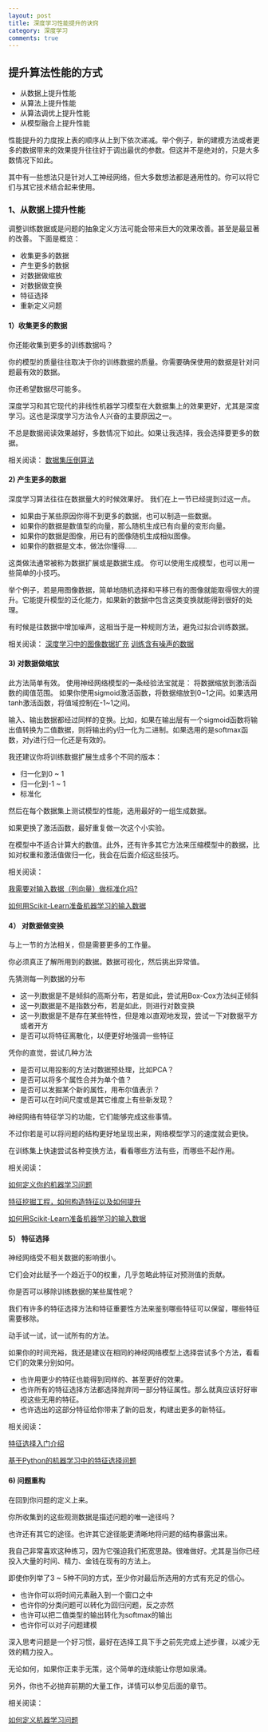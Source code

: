 ```yaml
---
layout: post
title: 深度学习性能提升的诀窍
category: 深度学习
comments: true
---
```



## 提升算法性能的方式

- 从数据上提升性能
- 从算法上提升性能
- 从算法调优上提升性能
- 从模型融合上提升性能

性能提升的力度按上表的顺序从上到下依次递减。举个例子，新的建模方法或者更多的数据带来的效果提升往往好于调出最优的参数。但这并不是绝对的，只是大多数情况下如此。 

其中有一些想法只是针对人工神经网络，但大多数想法都是通用性的。你可以将它们与其它技术结合起来使用。 

### 1、从数据上提升性能

调整训练数据或是问题的抽象定义方法可能会带来巨大的效果改善。甚至是最显著的改善。 下面是概览：
- 收集更多的数据
- 产生更多的数据
- 对数据做缩放
- 对数据做变换
- 特征选择
- 重新定义问题
#### 1）收集更多的数据

你还能收集到更多的训练数据吗？ 

你的模型的质量往往取决于你的训练数据的质量。你需要确保使用的数据是针对问题最有效的数据。 

你还希望数据尽可能多。 

深度学习和其它现代的非线性机器学习模型在大数据集上的效果更好，尤其是深度学习。这也是深度学习方法令人兴奋的主要原因之一。 

不总是数据阅读效果越好，多数情况下如此。如果让我选择，我会选择要更多的数据。

相关阅读：
[数据集压倒算法](https://www.edge.org/response-detail/26587)

#### 2) 产生更多的数据
深度学习算法往往在数据量大的时候效果好。 
我们在上一节已经提到过这一点。 
- 如果由于某些原因你得不到更多的数据，也可以制造一些数据。
- 如果你的数据是数值型的向量，那么随机生成已有向量的变形向量。
- 如果你的数据是图像，用已有的图像随机生成相似图像。
- 如果你的数据是文本，做法你懂得……

这类做法通常被称为数据扩展或是数据生成。 
你可以使用生成模型，也可以用一些简单的小技巧。 

举个例子，若是用图像数据，简单地随机选择和平移已有的图像就能取得很大的提升。它能提升模型的泛化能力，如果新的数据中包含这类变换就能得到很好的处理。 

有时候是往数据中增加噪声，这相当于是一种规则方法，避免过拟合训练数据。 

相关阅读：
[深度学习中的图像数据扩充](http://machinelearningmastery.com/image-augmentation-deep-learning-keras/)
[训练含有噪声的数据](ftp://ftp.sas.com/pub/neural/FAQ3.html#A_jitter)


#### 3) 对数据做缩放
此方法简单有效。 
使用神经网络模型的一条经验法宝就是： 
将数据缩放到激活函数的阈值范围。 
如果你使用sigmoid激活函数，将数据缩放到0~1之间。如果选用tanh激活函数，将值域控制在-1~1之间。 

输入、输出数据都经过同样的变换。比如，如果在输出层有一个sigmoid函数将输出值转换为二值数据，则将输出的y归一化为二进制。如果选用的是softmax函数，对y进行归一化还是有效的。 

我还建议你将训练数据扩展生成多个不同的版本：

- 归一化到0 ~ 1
- 归一化到-1 ~ 1
- 标准化

然后在每个数据集上测试模型的性能，选用最好的一组生成数据。 

如果更换了激活函数，最好重复做一次这个小实验。 

在模型中不适合计算大的数值。此外，还有许多其它方法来压缩模型中的数据，比如对权重和激活值做归一化，我会在后面介绍这些技巧。

 
相关阅读：

[我需要对输入数据（列向量）做标准化吗?](ftp://ftp.sas.com/pub/neural/FAQ2.html#A_std)

[如何用Scikit-Learn准备机器学习的输入数据](http://machinelearningmastery.com/prepare-data-machine-learning-python-scikit-learn/)


#### 4） 对数据做变换

与上一节的方法相关，但是需要更多的工作量。 

你必须真正了解所用到的数据。数据可视化，然后挑出异常值。 

先猜测每一列数据的分布

- 这一列数据是不是倾斜的高斯分布，若是如此，尝试用Box-Cox方法纠正倾斜
- 这一列数据是不是指数分布，若是如此，则进行对数变换
- 这一列数据是不是存在某些特性，但是难以直观地发现，尝试一下对数据平方或者开方
- 是否可以将特征离散化，以便更好地强调一些特征

凭你的直觉，尝试几种方法

- 是否可以用投影的方法对数据预处理，比如PCA？
- 是否可以将多个属性合并为单个值？
- 是否可以发掘某个新的属性，用布尔值表示？
- 是否可以在时间尺度或是其它维度上有些新发现？


神经网络有特征学习的功能，它们能够完成这些事情。 

不过你若是可以将问题的结构更好地呈现出来，网络模型学习的速度就会更快。 

在训练集上快速尝试各种变换方法，看看哪些方法有些，而哪些不起作用。 


相关阅读：

[如何定义你的机器学习问题](http://machinelearningmastery.com/how-to-define-your-machine-learning-problem/)

[特征挖掘工程，如何构造特征以及如何提升](http://machinelearningmastery.com/discover-feature-engineering-how-to-engineer-features-and-how-to-get-good-at-it/)

[如何用Scikit-Learn准备机器学习的输入数据](http://machinelearningmastery.com/prepare-data-machine-learning-python-scikit-learn/)


#### 5） 特征选择


神经网络受不相关数据的影响很小。 

它们会对此赋予一个趋近于0的权重，几乎忽略此特征对预测值的贡献。 

你是否可以移除训练数据的某些属性呢？ 

我们有许多的特征选择方法和特征重要性方法来鉴别哪些特征可以保留，哪些特征需要移除。 

动手试一试，试一试所有的方法。 

如果你的时间充裕，我还是建议在相同的神经网络模型上选择尝试多个方法，看看它们的效果分别如何。

- 也许用更少的特征也能得到同样的、甚至更好的效果。
- 也许所有的特征选择方法都选择抛弃同一部分特征属性。那么就真应该好好审视这些无用的特征。
- 也许选出的这部分特征给你带来了新的启发，构建出更多的新特征。


相关阅读：

[特征选择入门介绍](http://machinelearningmastery.com/an-introduction-to-feature-selection/)

[基于Python的机器学习中的特征选择问题](http://machinelearningmastery.com/feature-selection-machine-learning-python/)


#### 6) 问题重构


在回到你问题的定义上来。 

你所收集到的这些观测数据是描述问题的唯一途径吗？ 

也许还有其它的途径。也许其它途径能更清晰地将问题的结构暴露出来。 

我自己非常喜欢这种练习，因为它强迫我们拓宽思路。很难做好。尤其是当你已经投入大量的时间、精力、金钱在现有的方法上。 

即使你列举了3 ~ 5种不同的方式，至少你对最后所选用的方式有充足的信心。


- 也许你可以将时间元素融入到一个窗口之中
- 也许你的分类问题可以转化为回归问题，反之亦然
- 也许可以把二值类型的输出转化为softmax的输出
- 也许你可以对子问题建模


深入思考问题是一个好习惯，最好在选择工具下手之前先完成上述步骤，以减少无效的精力投入。 

无论如何，如果你正束手无策，这个简单的连续能让你思如泉涌。 

另外，你也不必抛弃前期的大量工作，详情可以参见后面的章节。

相关阅读：

[如何定义机器学习问题](http://machinelearningmastery.com/how-to-define-your-machine-learning-problem/)
